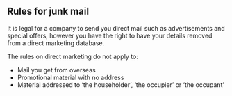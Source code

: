 ##  Rules for junk mail

It is legal for a company to send you direct mail such as advertisements and
special offers, however you have the right to have your details removed from a
direct marketing database.

The rules on direct marketing do not apply to:

  * Mail you get from overseas 
  * Promotional material with no address 
  * Material addressed to ‘the householder’, ‘the occupier’ or ‘the occupant’ 
